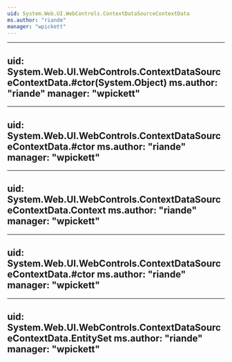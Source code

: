 ```yaml
---
uid: System.Web.UI.WebControls.ContextDataSourceContextData
ms.author: "riande"
manager: "wpickett"
---
```


---
uid: System.Web.UI.WebControls.ContextDataSourceContextData.#ctor(System.Object)
ms.author: "riande"
manager: "wpickett"
---

---
uid: System.Web.UI.WebControls.ContextDataSourceContextData.#ctor
ms.author: "riande"
manager: "wpickett"
---

---
uid: System.Web.UI.WebControls.ContextDataSourceContextData.Context
ms.author: "riande"
manager: "wpickett"
---

---
uid: System.Web.UI.WebControls.ContextDataSourceContextData.#ctor
ms.author: "riande"
manager: "wpickett"
---

---
uid: System.Web.UI.WebControls.ContextDataSourceContextData.EntitySet
ms.author: "riande"
manager: "wpickett"
---
